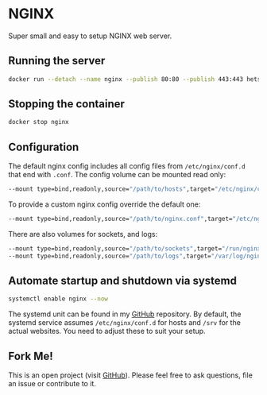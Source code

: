 # NGINX
Super small and easy to setup NGINX web server.

## Running the server
```bash
docker run --detach --name nginx --publish 80:80 --publish 443:443 hetsh/nginx
```

## Stopping the container
```bash
docker stop nginx
```

## Configuration
The default nginx config includes all config files from `/etc/nginx/conf.d` that end with `.conf`.
The config volume can be mounted read only:
```bash
--mount type=bind,readonly,source="/path/to/hosts",target="/etc/nginx/conf.d"
```
To provide a custom nginx config override the default one:
```bash
--mount type=bind,readonly,source="/path/to/nginx.conf",target="/etc/nginx/nginx.conf"
```
There are also volumes for sockets, and logs:
```bash
--mount type=bind,readonly,source="/path/to/sockets",target="/run/nginx"
--mount type=bind,readonly,source="/path/to/logs",target="/var/log/nginx"
```

## Automate startup and shutdown via systemd
```bash
systemctl enable nginx --now
```
The systemd unit can be found in my [GitHub](https://github.com/Hetsh/docker-nginx) repository.
By default, the systemd service assumes `/etc/nginx/conf.d` for hosts and `/srv` for the actual websites.
You need to adjust these to suit your setup.

## Fork Me!
This is an open project (visit [GitHub](https://github.com/Hetsh/docker-nginx)). Please feel free to ask questions, file an issue or contribute to it.